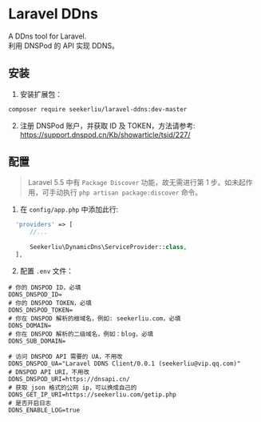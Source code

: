 # Laravel DDns
A DDns tool for Laravel.    
利用 DNSPod 的 API 实现 DDNS。    


## 安装
1. 安装扩展包：
```bash
composer require seekerliu/laravel-ddns:dev-master
```
2. 注册 DNSPod 账户，并获取 ID 及 TOKEN，方法请参考: https://support.dnspod.cn/Kb/showarticle/tsid/227/

## 配置

> Laravel 5.5 中有 `Package Discover` 功能，故无需进行第 1 步。如未起作用，可手动执行 `php artisan package:discover` 命令。

1. 在 `config/app.php` 中添加此行:
```php
  'providers' => [
      //...
      
      Seekerliu\DynamicDns\ServiceProvider::class,
  ],
```

2. 配置 `.env` 文件：
```
# 你的 DNSPOD ID，必填
DDNS_DNSPOD_ID=
# 你的 DNSPOD TOKEN，必填
DDNS_DNSPOD_TOKEN=
# 你在 DNSPOD 解析的根域名，例如: seekerliu.com，必填
DDNS_DOMAIN=
# 你在 DNSPOD 解析的二级域名，例如：blog，必填
DDNS_SUB_DOMAIN=

# 访问 DNSPOD API 需要的 UA，不用改
DDNS_DNSPOD_UA="Laravel DDNS Client/0.0.1 (seekerliu@vip.qq.com)"
# DNSPOD API URI，不用改
DDNS_DNSPOD_URI=https://dnsapi.cn/
# 获取 json 格式的公网 ip，可以换成自己的
DDNS_GET_IP_URI=https://seekerliu.com/getip.php
# 是否开启日志
DDNS_ENABLE_LOG=true
```